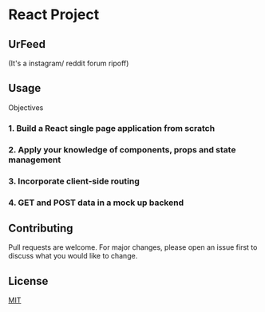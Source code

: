 # React Project

## UrFeed
(It's a instagram/ reddit forum ripoff)

## Usage
Objectives

### 1. Build a React single page application from scratch
### 2. Apply your knowledge of components, props and state management
### 3. Incorporate client-side routing
### 4. GET and POST data in a mock up backend

## Contributing
Pull requests are welcome. For major changes, please open an issue first to discuss what you would like to change.

## License
[MIT](https://choosealicense.com/licenses/mit/)